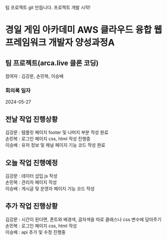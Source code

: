 팀 프로젝트 git 만듭니다.
프로젝트 개발 시작!

# 경일 게임 아카데미 AWS 클라우드 융합 웹 프레임워크 개발자 양성과정A

## 팀 프로젝트(arca.live 클론 코딩)

참여자 : 김강문, 손민복, 이승배

### 회의록 일자

2024-05-27

## 전날 작업 진행상황

김강문 : 템플릿 페이지 footer 및 나머지 부분 작성 완료  
손민복 : 로그인 페이지 css, html 작성 진행중  
이승배 : 유저 정보 및 채널 페이지 기능 코드 작성 완료

## 오늘 작업 진행예정

김강문 : 데이터 삽입 js 작성  
손민복 : 관리자 페이지 작성  
이승배 : 게시글 및 운영자 페이지 기능 코드 작성  

## 추가 작업 진행상황

김강문 : 시간이 된다면, 폰트와 배경색, 글자색을 따로 클래스나 css 변수에 담아주기  
손민복 : 로그인 페이지 css, html 작성  
이승배 : api 추가 및 수정 진행중
